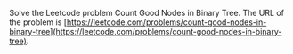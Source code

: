 Solve the Leetcode problem Count Good Nodes in Binary Tree.
The URL of the problem is [https://leetcode.com/problems/count-good-nodes-in-binary-tree](https://leetcode.com/problems/count-good-nodes-in-binary-tree).
